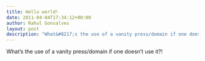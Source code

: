 ```yaml
---
title: Hello world!
date: 2011-04-04T17:34:12+00:00
author: Rahul Gonsalves
layout: post
description: "What&#8217;s the use of a vanity press/domain if one doesn&#8217;t use it?!"
---
```

What&#8217;s the use of a vanity press/domain if one doesn&#8217;t use it?!